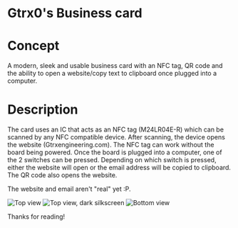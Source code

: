 # Gtrx0's Business card

# Concept
A modern, sleek and usable business card with an NFC tag, QR code and the ability to open a website/copy text to clipboard once plugged into a computer.

# Description
The card uses an IC that acts as an NFC tag (M24LR04E-R) which can be scanned by any NFC compatible device. After scanning, the device opens the website (Gtrxengineering.com). The NFC tag can work without the board being powered. Once the board is plugged into a computer, one of the 2 switches can be pressed. Depending on which switch is pressed, either the website will open or the email address will be copied to clipboard. The QR code also opens the website.

The website and email aren't "real" yet :P.

![Top view](https://i.imgur.com/H2FpPWa.png)
![Top view, dark silkscreen](https://i.imgur.com/QYmn6qk.png)
![Bottom view](https://i.imgur.com/z2UK6Db.png)

Thanks for reading!
